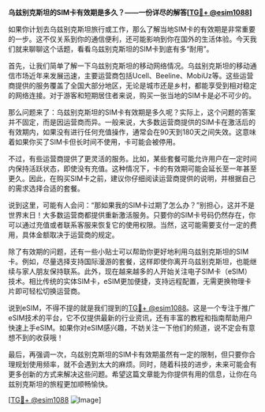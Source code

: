 **乌兹别克斯坦的SIM卡有效期是多久？——一份详尽的解答[[TG💪+ @esim1088](https://t.me/s/esim1088)]**

如果你计划去乌兹别克斯坦旅行或工作，那么了解当地SIM卡的有效期是非常重要的一步。这不仅关系到你的通信便利，还可能影响到你在国外的生活体验。今天我们就来聊聊这个话题，看看乌兹别克斯坦的SIM卡到底有多“耐用”。

首先，让我们简单了解一下乌兹别克斯坦的移动网络情况。乌兹别克斯坦的移动通信市场近年来发展迅速，主要运营商包括Ucell、Beeline、MobiUz等。这些运营商提供的服务覆盖了全国大部分地区，无论是城市还是乡村，都能享受到相对稳定的网络连接。对于游客和短期居住者来说，购买一张当地的SIM卡是必不可少的。

那么问题来了：乌兹别克斯坦的SIM卡有效期是多久呢？实际上，这个问题的答案并不固定，而是因运营商而异。一般来说，大多数运营商提供的SIM卡在激活后的有效期内，如果没有进行任何充值操作，通常会在90天到180天之间失效。这意味着如果你买了SIM卡但长时间不使用，卡可能会被停用。

不过，有些运营商提供了更灵活的服务。比如，某些套餐可能允许用户在一定时间内保持活跃状态，即使没有充值。这种情况下，卡的有效期可能会延长至一年甚至更久。因此，在购买SIM卡之前，建议你仔细阅读运营商提供的说明，并根据自己的需求选择合适的套餐。

说到这里，可能有人会问：“那如果我的SIM卡过期了怎么办？”别担心，这并不是世界末日！大多数运营商都提供重新激活服务。只要你的SIM卡号码仍然存在，你可以通过充值或者联系客服来恢复它的使用权限。当然，这可能需要支付一定的费用，具体金额取决于运营商的规定。

除了有效期的问题，还有一些小贴士可以帮助你更好地利用乌兹别克斯坦的SIM卡。例如，尽量选择支持国际漫游的套餐，这样即使你离开乌兹别克斯坦，也能继续与家人朋友保持联系。此外，现在越来越多的人开始关注电子SIM卡（eSIM）技术。相比传统的实体SIM卡，eSIM更加便捷，支持远程配置，无需更换物理卡片即可轻松切换运营商。

说到eSIM，不得不提的就是我们提到的[TG💪+ @esim1088](https://t.me/s/esim1088)。这是一个专注于推广eSIM技术的平台，它不仅提供最新的行业资讯，还有丰富的教程和指南帮助用户快速上手eSIM。如果你对eSIM感兴趣，不妨关注一下他们的频道，说不定会有意想不到的收获哦！

最后，再强调一次，乌兹别克斯坦的SIM卡有效期虽然有一定的限制，但只要你合理规划使用频率，就不会遇到太大的麻烦。同时，随着科技的进步，未来可能会有更多创新的方式来解决这些问题。希望这篇文章能为你提供有用的信息，让你在乌兹别克斯坦的旅程更加顺畅愉快。

[[TG💪+ @esim1088](https://t.me/s/esim1088) ![Image](https://i.postimg.cc/4NQfJmqS/Snipaste-2025-05-13-00-14-12.png)]